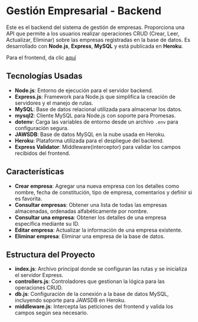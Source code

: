 # Gestión Empresarial - Backend

Este es el backend del sistema de gestión de empresas. Proporciona una API que permite a los usuarios realizar operaciones CRUD (Crear, Leer, Actualizar, Eliminar) sobre las empresas registradas en la base de datos. Es desarrollado con **Node.js**, **Express**, **MySQL** y está publicada en **Heroku**.

Para el frontend, da clic [aquí](https://github.com/JusmeJr93/gestion-empresarial-servidor)

## Tecnologías Usadas

- **Node.js**: Entorno de ejecución para el servidor backend.
- **Express.js**: Framework para Node.js que simplifica la creación de servidores y el manejo de rutas.
- **MySQL**: Base de datos relacional utilizada para almacenar los datos.
- **mysql2**: Cliente MySQL para Node.js con soporte para Promesas.
- **dotenv**: Carga las variables de entorno desde un archivo `.env` para configuración segura.
- **JAWSDB**: Base de datos MySQL en la nube usada en Heroku.
- **Heroku**: Plataforma utilizada para el despliegue del backend.
- **Express Validator**: Middleware(interceptor) para validar los campos recibidos del frontend.

## Características

- **Crear empresa**: Agregar una nueva empresa con los detalles como nombre, fecha de constitución, tipo de empresa, comentarios y definir si es favorita.
- **Consultar empresas**: Obtener una lista de todas las empresas almacenadas, ordenadas alfabéticamente por nombre.
- **Consultar una empresa**: Obtener los detalles de una empresa específica mediante su ID.
- **Editar empresa**: Actualizar la información de una empresa existente.
- **Eliminar empresa**: Eliminar una empresa de la base de datos.

## Estructura del Proyecto

- **index.js**: Archivo principal donde se configuran las rutas y se inicializa el servidor Express.
- **controllers.js**: Controladores que gestionan la lógica para las operaciones CRUD.
- **db.js**: Configuración de la conexión a la base de datos MySQL, incluyendo soporte para JAWSDB en Heroku.
- **middleware.js**: Intercepta las peticiones del frontend y valida los campos según sea necesario.
